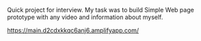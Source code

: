 Quick project for interview. My task was to build Simple Web page prototype with any video and information about myself.

https://main.d2cdxkkqc6anj6.amplifyapp.com/
